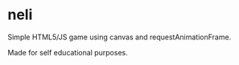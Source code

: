 neli
====
Simple HTML5/JS game using canvas and requestAnimationFrame.

Made for self educational purposes.
